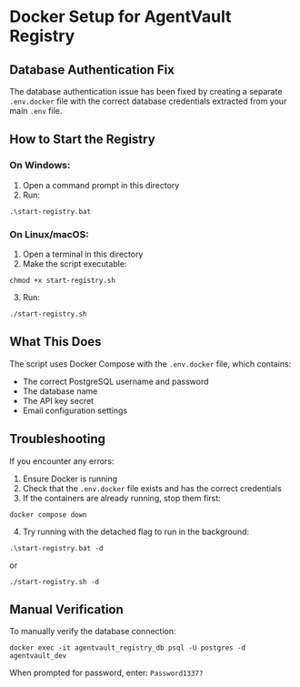 # Docker Setup for AgentVault Registry

## Database Authentication Fix

The database authentication issue has been fixed by creating a separate `.env.docker` file with the correct database credentials extracted from your main `.env` file.

## How to Start the Registry

### On Windows:
1. Open a command prompt in this directory
2. Run:
```
.\start-registry.bat
```

### On Linux/macOS:
1. Open a terminal in this directory
2. Make the script executable:
```
chmod +x start-registry.sh
```
3. Run:
```
./start-registry.sh
```

## What This Does

The script uses Docker Compose with the `.env.docker` file, which contains:
- The correct PostgreSQL username and password
- The database name
- The API key secret
- Email configuration settings

## Troubleshooting

If you encounter any errors:

1. Ensure Docker is running
2. Check that the `.env.docker` file exists and has the correct credentials
3. If the containers are already running, stop them first:
```
docker compose down
```
4. Try running with the detached flag to run in the background:
```
.\start-registry.bat -d
```
or
```
./start-registry.sh -d
```

## Manual Verification

To manually verify the database connection:
```
docker exec -it agentvault_registry_db psql -U postgres -d agentvault_dev
```
When prompted for password, enter: `Password1337?`
